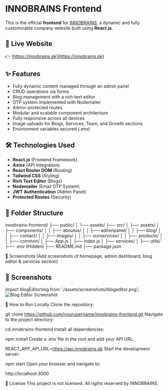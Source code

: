 # INNOBRAINS Frontend

This is the official **frontend** for [INNOBRAINS](https://innobrains.pk), a dynamic and fully customizable company website built using **React.js**.

## 🚀 Live Website
👉 [https://innobrains.pk](https://innobrains.pk)

## ✨ Features

- Fully dynamic content managed through an admin panel
- CRUD operations via forms
- Blog management with a rich text editor
- OTP system implemented with Nodemailer
- Admin-protected routes
- Modular and scalable component architecture
- Fully responsive across all devices
- Image uploads for Blogs, Services, Team, and Growth sections
- Environment variables secured (.env)

## 🛠️ Technologies Used

- **React.js** (Frontend Framework)
- **Axios** (API Integration)
- **React Router DOM** (Routing)
- **Tailwind CSS** (Styling)
- **Rich Text Editor** (Blogs)
- **Nodemailer** (Email OTP System)
- **JWT Authentication** (Admin Panel)
- **Protected Routes** (Security)

## 📂 Folder Structure

innobrains-frontend/ ├── public/ │ └── assets/ ├── src/ │ ├── assets/ │ ├── components/ │ │ ├── aboutus/ │ │ ├── adminpanel/ │ │ ├── blog/ │ │ ├── contact/ │ │ ├── images/ │ │ ├── ourservices/ │ │ ├── products/ │ │ ├── common/ │ ├── App.js │ ├── index.js │ ├── services/ │ ├── utils/ ├── .env (Hidden) ├── README.md ├── package.json

📸 Screenshots
(Add screenshots of homepage, admin dashboard, blog editor & services section)
## 📸 Screenshots
import blogEditorImg from './assets/screenshots/blogeditor.png';
<img src={blogEditorImg} alt="Blog Editor Screenshot" />



🧩 How to Run Locally
Clone the repository:


git clone https://github.com/yourusername/innobrains-frontend.git
Navigate to the project directory:

cd innobrains-frontend
Install all dependencies:


npm install
Create a .env file in the root and add your API URL:


REACT_APP_API_URL=https://api.innobrains.pk
Start the development server:


npm start
Open your browser and navigate to:


http://localhost:3000


📜 License
This project is not licensed. All rights reserved by INNOBRAINS.